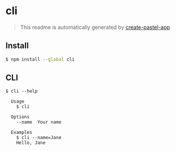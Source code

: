 # cli

> This readme is automatically generated by [create-pastel-app](https://github.com/vadimdemedes/create-pastel-app)

## Install

```bash
$ npm install --global cli
```

## CLI

```
$ cli --help

  Usage
    $ cli

  Options
    --name  Your name

  Examples
    $ cli --name=Jane
    Hello, Jane
```
